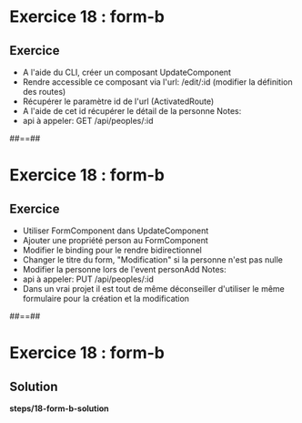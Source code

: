 <!-- .slide: class="exercice" -->
# Exercice 18 : form-b
## Exercice<br>

- A l'aide du CLI, créer un composant UpdateComponent
- Rendre accessible ce composant via l'url: /edit/:id (modifier la définition des routes)
- Récupérer le paramètre id de l'url (ActivatedRoute)
- A l'aide de cet id récupérer le détail de la personne
Notes:
- api à appeler: GET /api/peoples/:id

##==##
<!-- .slide: class="exercice" -->
# Exercice 18 : form-b
## Exercice<br>

- Utiliser FormComponent dans UpdateComponent
- Ajouter une propriété person au FormComponent
- Modifier le binding pour le rendre bidirectionnel
- Changer le titre du form, "Modification" si la personne n'est pas nulle
- Modifier la personne lors de l'event personAdd 
Notes:
- api à appeler: PUT /api/peoples/:id
- Dans un vrai projet il est tout de même déconseiller d'utiliser le même formulaire pour la création et la modification

##==##

<!-- .slide: class="exercice full-center" -->
# Exercice 18 : form-b
## Solution
<b>steps/18-form-b-solution</b>
